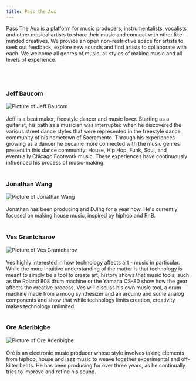 ```yaml
---
title: Pass the Aux
---
```

Pass The Aux is a platform for music producers, instrumentalists, vocalists and other musical artists to share their music and connect with other like-minded creatives. We provide an open non-restrictive space for artists to seek out feedback, explore new sounds and find artists to collaborate with each. We welcome all genres of music, all styles of making music and all levels of experience.
<br/><br/>
<br/><br/>

### **Jeff Baucom**
![Picture of Jeff Baucom](../assets/people/jeff.jpg#profile)
<br/><br/>
Jeff is a beat maker, freestyle dancer and music lover. Starting as a guitarist, his path as a musician was interrupted when he discovered the various street dance styles that were represented in the freestyle dance community of his hometown of Sacramento. Through his experiences growing as a dancer he became more connected with the music genres present in this dance community: House, Hip Hop, Funk, Soul, and eventually Chicago Footwork music. These experiences have continuously influenced his process of music-making.
<br/><br/>

### **Jonathan Wang**
![Picture of Jonathan Wang](../assets/people/jonathan.png#profile)
<br/><br/>
Jonathan has been producing and DJing for a year now. He's currently focused
on making house music, inspired by hiphop and RnB.
<br/><br/>

### **Ves Grantcharov**
![Picture of Ves Grantcharov](../assets/people/ves.jpg#profile)
<br/><br/>
Ves highly interested in how technology affects art - music in particular. While the more intuitive understanding of the matter is that technology is meant to simply be a tool to create art, history shows that music tools, such as the Roland 808 drum machine or the Yamaha CS-80 show how the gear affects the creative process. Ves will discuss his own music tool, a drum machine made from a moog synthesizer and an arduino and some analog components and show that while technology limits creation, creativity makes technology unlimited.
<br/><br/>

### **Ore Aderibigbe**
![Picture of Ore Aderibigbe](../assets/people/ore.jpg#profile)
<br/><br/>
Oré is an electronic music producer whose style involves taking elements from hiphop, house and jazz music to weave together experimental and off-kilter beats. He has been producing for over three years, as he continually tries to improve and refine his sound.
